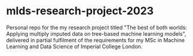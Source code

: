 # mlds-research-project-2023
 Personal repo for the my research project titled "The best of both worlds: Applying multiply imputed data on tree-based machine learning models", delivered in partial fulfilment of the requirements for my MSc in Machine Learning and Data Science of Imperial College London.
